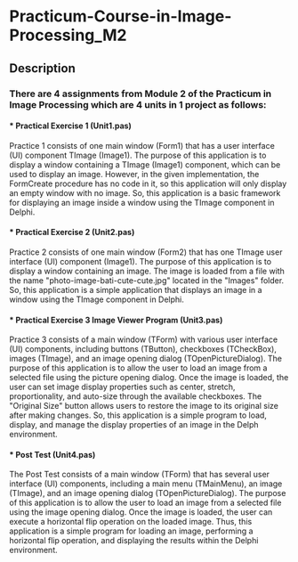 # Practicum-Course-in-Image-Processing_M2
## Description
### There are 4 assignments from Module 2 of the Practicum in Image Processing which are 4 units in 1 project as follows:
#### * Practical Exercise 1 (Unit1.pas)
Practice 1 consists of one main window (Form1) that has a user interface (UI) component TImage (Image1).
The purpose of this application is to display a window containing a TImage (Image1) component, which can be used to display an image. However, in the given implementation, the FormCreate procedure has no code in it, so this application will only display an empty window with no image.
So, this application is a basic framework for displaying an image inside a window using the TImage component in Delphi.
#### * Practical Exercise 2 (Unit2.pas)
Practice 2 consists of one main window (Form2) that has one TImage user interface (UI) component (Image1).
The purpose of this application is to display a window containing an image. The image is loaded from a file with the name "photo-image-bati-cute-cute.jpg" located in the "Images" folder.
So, this application is a simple application that displays an image in a window using the TImage component in Delphi.
#### * Practical Exercise 3 Image Viewer Program (Unit3.pas)
Practice 3 consists of a main window (TForm) with various user interface (UI) components, including buttons (TButton), checkboxes (TCheckBox), images (TImage), and an image opening dialog (TOpenPictureDialog).
The purpose of this application is to allow the user to load an image from a selected file using the picture opening dialog. Once the image is loaded, the user can set image display properties such as center, stretch, proportionality, and auto-size through the available checkboxes. The "Original Size" button allows users to restore the image to its original size after making changes.
So, this application is a simple program to load, display, and manage the display properties of an image in the Delph environment.
#### * Post Test (Unit4.pas)
The Post Test consists of a main window (TForm) that has several user interface (UI) components, including a main menu (TMainMenu), an image (TImage), and an image opening dialog (TOpenPictureDialog).
The purpose of this application is to allow the user to load an image from a selected file using the image opening dialog. Once the image is loaded, the user can execute a horizontal flip operation on the loaded image.
Thus, this application is a simple program for loading an image, performing a horizontal flip operation, and displaying the results within the Delphi environment.